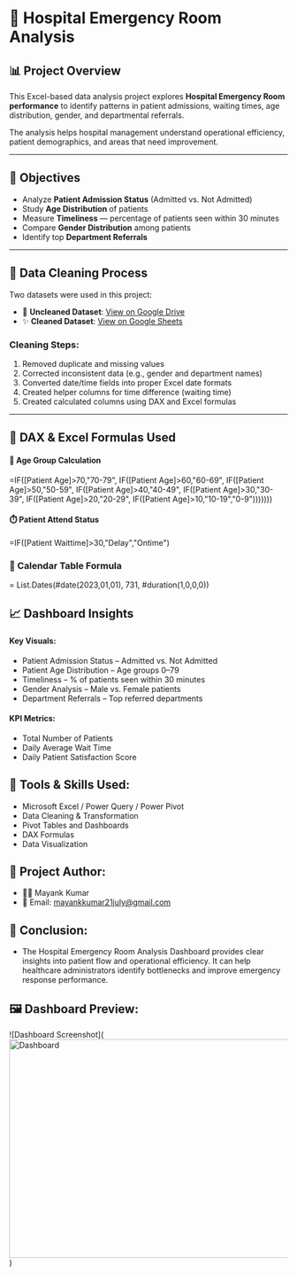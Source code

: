 # 🏥 Hospital Emergency Room Analysis

## 📊 Project Overview
This Excel-based data analysis project explores **Hospital Emergency Room performance** to identify patterns in patient admissions, waiting times, age distribution, gender, and departmental referrals.

The analysis helps hospital management understand operational efficiency, patient demographics, and areas that need improvement.

---

## 🧾 Objectives
- Analyze **Patient Admission Status** (Admitted vs. Not Admitted)
- Study **Age Distribution** of patients
- Measure **Timeliness** — percentage of patients seen within 30 minutes
- Compare **Gender Distribution** among patients
- Identify top **Department Referrals**

---

## 🧹 Data Cleaning Process
Two datasets were used in this project:

- 🧱 **Uncleaned Dataset**: [View on Google Drive](https://drive.google.com/file/d/1ghIowsfFSsAsio02dCrFnC4lr4r5gsEI/view?usp=sharing)
- ✨ **Cleaned Dataset**: [View on Google Sheets](https://docs.google.com/spreadsheets/d/1Np6--T_7RQPk_us6DCXYLTU-MC5ThgcA/edit?usp=sharing&ouid=114879746492443693925&rtpof=true&sd=true)

### Cleaning Steps:
1. Removed duplicate and missing values  
2. Corrected inconsistent data (e.g., gender and department names)  
3. Converted date/time fields into proper Excel date formats  
4. Created helper columns for time difference (waiting time)  
5. Created calculated columns using DAX and Excel formulas

---

## 🧮 DAX & Excel Formulas Used
#### 👶 Age Group Calculation
=IF([Patient Age]>70,"70-79",
IF([Patient Age]>60,"60-69",
IF([Patient Age]>50,"50-59",
IF([Patient Age]>40,"40-49",
IF([Patient Age]>30,"30-39",
IF([Patient Age]>20,"20-29",
IF([Patient Age]>10,"10-19","0-9")))))))

#### ⏱️ Patient Attend Status
=IF([Patient Waittime]>30,"Delay","Ontime")

### 📆 Calendar Table Formula
= List.Dates(#date(2023,01,01), 731, #duration(1,0,0,0))

## 📈 Dashboard Insights

#### Key Visuals:
- Patient Admission Status – Admitted vs. Not Admitted
- Patient Age Distribution – Age groups 0–79
- Timeliness – % of patients seen within 30 minutes
- Gender Analysis – Male vs. Female patients
- Department Referrals – Top referred departments

#### KPI Metrics:
- Total Number of Patients
- Daily Average Wait Time
- Daily Patient Satisfaction Score

## 🧰 Tools & Skills Used:
- Microsoft Excel / Power Query / Power Pivot
- Data Cleaning & Transformation
- Pivot Tables and Dashboards
- DAX Formulas
- Data Visualization

## 📅 Project Author:
- 👨‍💻 Mayank Kumar
- 📧 Email: mayankkumar21july@gmail.com

## 🏁 Conclusion:
- The Hospital Emergency Room Analysis Dashboard provides clear insights into patient flow and operational efficiency.
It can help healthcare administrators identify bottlenecks and improve emergency response performance.

## 🖼️ Dashboard Preview:
![Dashboard Screenshot](<img width="887" height="395" alt="Dashboard" src="https://github.com/yourusername/hospital-dashboard/blob/main/Dashboard.png
" />
)
